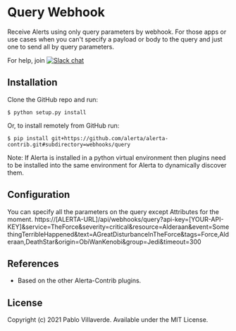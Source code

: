 Query Webhook
==============

Receive Alerts using only query parameters by webhook. For those apps or use cases when you can't specify a payload or body to the query and just one to send all by query parameters.

For help, join [![Slack chat](https://img.shields.io/badge/chat-on%20slack-blue?logo=slack)](https://slack.alerta.dev)

Installation
------------

Clone the GitHub repo and run:

    $ python setup.py install

Or, to install remotely from GitHub run:

    $ pip install git+https://github.com/alerta/alerta-contrib.git#subdirectory=webhooks/query

Note: If Alerta is installed in a python virtual environment then plugins
need to be installed into the same environment for Alerta to dynamically
discover them.

Configuration
-------------

You can specify all the parameters on the query except Attributes for the moment.
https://[ALERTA-URL]/api/webhooks/query?api-key=[YOUR-API-KEY]&service=TheForce&severity=critical&resource=Alderaan&event=SomethingTerribleHappened&text=AGreatDisturbanceInTheForce&tags=Force,Alderaan,DeathStar&origin=ObiWanKenobi&group=Jedi&timeout=300

References
----------

  * Based on the other Alerta-Contrib plugins.

License
-------

Copyright (c) 2021 Pablo Villaverde. Available under the MIT License.
